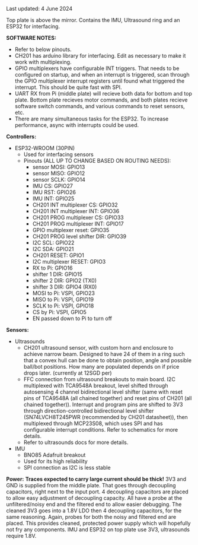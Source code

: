Last updated: 4 June 2024

Top plate is above the mirror. Contains the IMU, Ultrasound ring and an ESP32 for interfacing.

**SOFTWARE NOTES:**
- Refer to below pinouts.
- CH201 has arduino library for interfacing. Edit as necessary to make it work with multiplexing.
- GPIO multiplexers have configurable INT triggers. That needs to be configured on startup, and when an interrupt is triggered, scan through the GPIO multiplexer interrupt registers until found what triggered the interrupt. This should be quite fast with SPI.
- UART RX from Pi (middle plate) will recieve both data for bottom and top plate. Bottom plate recieves motor commands, and both plates recieve software switch commands, and various commands to reset sensors, etc.
- There are many simultaneous tasks for the ESP32. To increase performance, async with interrupts could be used.

**Controllers:**
- ESP32-WROOM (30PIN)
  - Used for interfacing sensors
  - Pinouts (ALL UP TO CHANGE BASED ON ROUTING NEEDS):
    - sensor MOSI: GPIO13
    - sensor MISO: GPIO12
    - sensor SCLK: GPIO14
    - IMU CS: GPIO27
    - IMU RST: GPIO26
    - IMU INT: GPIO25
    - CH201 INT multiplexer CS: GPIO32
    - CH201 INT multiplexer INT: GPIO36
    - CH201 PROG multiplexer CS: GPIO33
    - CH201 PROG multiplexer INT: GPIO17
    - GPIO multiplexer reset: GPIO35
    - CH201 PROG level shifter DIR: GPIO39
    - I2C SCL: GPIO22
    - I2C SDA: GPIO21
    - CH201 RESET: GPIO1
    - I2C multiplexer RESET: GPIO3
    - RX to Pi: GPIO16
    - shifter 1 DIR: GPIO15
    - shifter 2 DIR: GPIO2 (TX0)
    - shifter 3 DIR: GPIO4 (RX0)
    - MOSI to Pi: VSPI, GPIO23
    - MISO to Pi: VSPI, GPIO19
    - SCLK to Pi: VSPI, GPIO18
    - CS by Pi: VSPI, GPIO5
    - EN passed down to Pi to turn off

**Sensors:**
- Ultrasounds
  - CH201 ultrasound sensor, with custom horn and enclosure to achieve narrow beam. Designed to have 24 of them in a ring such that a convex hull can be done to obtain position, angle and possible ball/bot positions. How many are populated depends on if price drops later. (currently at 12SGD per)
  - FFC connection from ultrasound breakouts to main board. I2C multiplexed with TCA9548A breakout, level shifted through autosensing 4 channel bidirectional level shifter (same with reset pins of TCA9548A (all chained together) and reset pins of CH201 (all chained together)). Interrupt and program pins are shifted to 3V3 through direction-controlled bidirectional level shifter (SN74LVCH8T245PWR (recommended by CH201 datasheet)), then multiplexed through MCP23S08, which uses SPI and has configurable interrupt conditions. Refer to schematics for more details.
  - Refer to ultrasounds docs for more details.
- IMU
  - BNO85 Adafruit breakout
  - Used for its high reliability
  - SPI connection as I2C is less stable

**Power:**
**Traces expected to carry large current should be thick!**
3V3 and GND is supplied from the middle plate.
That goes through decoupling capacitors, right next to the input port. 4 decoupling capacitors are placed to allow easy adjustment of decoupling capacity.
All have a probe at the unfiltered/noisy end and the filtered end to allow easier debugging.
The cleaned 3V3 goes into a 1.8V LDO then 4 decoupling capacitors, for the same reasoning. Again, probes for both the noisy and filtered end are placed.
This provides cleaned, protected power supply which will hopefully not fry any components.
IMU and ESP32 on top plate use 3V3, ultrasounds require 1.8V.
